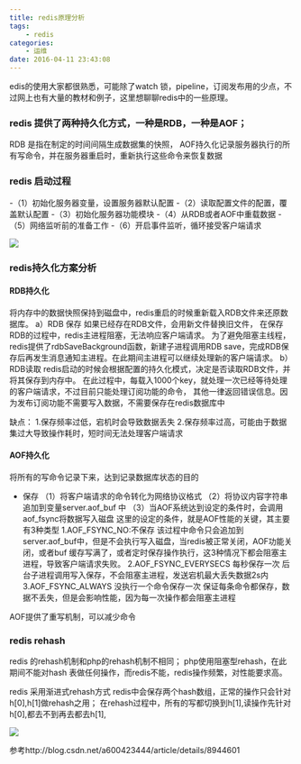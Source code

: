 ```yaml
---
title: redis原理分析
tags:
    - redis
categories:
    - 运维
date: 2016-04-11 23:43:08
---
```


edis的使用大家都很熟悉，可能除了watch 锁，pipeline，订阅发布用的少点，不过网上也有大量的教材和例子，这里想聊聊redis中的一些原理。
 
### redis 提供了两种持久化方式，一种是RDB，一种是AOF；
RDB 是指在制定的时间间隔生成数据集的快照，
AOF持久化记录服务器执行的所有写命令，并在服务器重启时，重新执行这些命令来恢复数据
 
### redis 启动过程
-（1）初始化服务器变量，设置服务器默认配置
-（2）读取配置文件的配置，覆盖默认配置
-（3）初始化服务器功能模块
-（4）从RDB或者AOF中重载数据
-（5）网络监听前的准备工作
-（6）开启事件监听，循环接受客户端请求

![](https://images2015.cnblogs.com/blog/564050/201611/564050-20161120194610342-913835037.png)

### redis持久化方案分析
#### RDB持久化
将内存中的数据快照保持到磁盘中，redis重启的时候重新载入RDB文件来还原数据库。
a）RDB 保存
 如果已经存在RDB文件，会用新文件替换旧文件， 在保存RDB的过程中，redis主进程阻塞，无法响应客户端请求。
为了避免阻塞主线程，redis提供了rdbSaveBackground函数，新建子进程调用RDB save，完成RDB保存后再发生消息通知主进程。在此期间主进程可以继续处理新的客户端请求。
b）RDB读取
redis启动的时候会根据配置的持久化模式，决定是否读取RDB文件，并将其保存到内存中。
在此过程中，每载入1000个key，就处理一次已经等待处理的客户端请求，不过目前只能处理订阅功能的命令， 其他一律返回错误信息。因为发布订阅功能不需要写入数据，不需要保存在redis数据库中
 
缺点：
1.保存频率过低，宕机时会导致数据丢失
2.保存频率过高，可能由于数据集过大导致操作耗时，短时间无法处理客户端请求
 
#### AOF持久化
将所有的写命令记录下来，达到记录数据库状态的目的
- 保存
（1）将客户端请求的命令转化为网络协议格式
（2）将协议内容字符串追加到变量server.aof_buf 中
（3）当AOF系统达到设定的条件时，会调用aof_fsync将数据写入磁盘
           这里的设定的条件，就是AOF性能的关键，其主要有3种类型
          1.AOF_FSYNC_NO:不保存
               该过程中命令只会追加到server.aof_buf中，但是不会执行写入磁盘，当redis被正常关闭，AOF功能关闭，或者buf 缓存写满了，或者定时保存操作执行，这3种情况下都会阻塞主进程，导致客户端请求失败。
          2.AOF_FSYNC_EVERYSECS 每秒保存一次
               后台子进程调用写入保存，不会阻塞主进程，发送宕机最大丢失数据2s内
          3.AOF_FSYNC_ALWAYS 没执行一个命令保存一次
               保证每条命令都保存，数据不丢失，但是会影响性能，因为每一次操作都会阻塞主进程
 
 
AOF提供了重写机制，可以减少命令
 
### redis rehash
redis 的rehash机制和php的rehash机制不相同；
php使用阻塞型rehash，在此期间不能对hash 表做任何操作，而redis不能，redis操作频繁，对性能要求高。
 
redis 采用渐进式rehash方式
redis中会保存两个hash数组，正常的操作只会针对h[0],h[1]做rehash之用；
在rehash过程中，所有的写都切换到h[1],读操作先针对h[0],都去不到再去都去h[1],

![](https://images2015.cnblogs.com/blog/564050/201611/564050-20161120194646263-783016722.png)

参考http://blog.csdn.net/a600423444/article/details/8944601